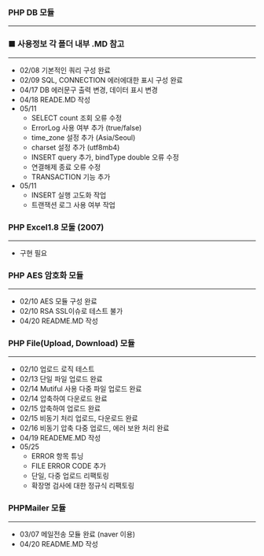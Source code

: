 ### PHP DB 모듈 
- - -
### ■ 사용정보 각 폴더 내부 .MD 참고
- - -
- 02/08 기본적인 쿼리 구성 완료 
- 02/09 SQL, CONNECTION 에러에대한 표시 구성 완료
- 04/17 DB 에러문구 출력 변경, 데이터 표시 변경 
- 04/18 READE.MD 작성
- 05/11  
    - SELECT count 조회 오류 수정
    - ErrorLog 사용 여부 추가 (true/false)
    - time_zone 설정 추가 (Asia/Seoul)
    - charset 설정 추가 (utf8mb4)
    - INSERT query 추가, bindType double 오류 수정
    - 연결해제 종료 오류 수정
    - TRANSACTION 기능 추가
- 05/11 
    - INSERT 실행 고도화 작업
    - 트랜잭션 로그 사용 여부 작업
### PHP Excel1.8 모둘 (2007)
- - -
- 구현 필요

### PHP AES 암호화 모듈
- - - 
- 02/10 AES 모듈 구성 완료
- 02/10 RSA SSL이슈로 테스트 불가
- 04/20 README.MD 작성

### PHP File(Upload, Download) 모듈 
- - - 
- 02/10 업로드 로직 테스트
- 02/13 단일 파일 업로드 완료
- 02/14 Mutiful 사용 다중 파일 업로드 완료
- 02/14 압축하여 다운로드 완료
- 02/15 압축하여 업로드 완료
- 02/15 비동기 처리 업로드, 다운로드 완료
- 02/16 비동기 압축 다중 업로드, 에러 보완 처리 완료
- 04/19 READEME.MD 작성
- 05/25 
    - ERROR 항목 튜닝
    - FILE ERROR CODE 추가 
    - 단일, 다중 업로드 리팩토링
    - 확장명 검사에 대한 정규식 리팩토링

### PHPMailer 모듈
- - - 
- 03/07 메일전송 모듈 완료 (naver 이용)
- 04/20 README.MD 작성 